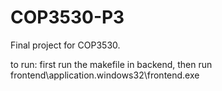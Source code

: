 # COP3530-P3
Final project for COP3530.

to run: first run the makefile in backend, then run frontend\application.windows32\frontend.exe